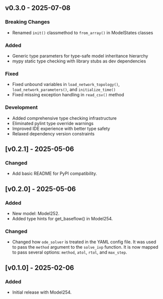 ## v0.3.0 - 2025-07-08

### Breaking Changes
- Renamed `init()` classmethod to `from_array()` in ModelStates classes

### Added
- Generic type parameters for type-safe model inheritance hierarchy
- mypy static type checking with library stubs as dev dependencies

### Fixed
- Fixed unbound variables in `load_network_topology()`, `load_network_parameters()`, and `initialize_time()`
- Fixed missing exception handling in `read_csv()` method

### Development
- Added comprehensive type checking infrastructure
- Eliminated pylint type override warnings
- Improved IDE experience with better type safety
- Relaxed dependency version constraints

## [v0.2.1] - 2025-05-06
### Changed
- Add basic README for PyPI compatibility.

## [v0.2.0] - 2025-05-06
### Added
- New model: Model252.
- Added type hints for get_baseflow() in Model254.
### Changed
- Changed how `ode_solver` is treated in the YAML config file.
  It was used to pass the `method` argument to the `solve_ivp` function.
  It is now mapped to pass several options: `method`,  `atol`,  `rtol`, and `max_step`.

## [v0.1.0] - 2025-02-06
### Added
- Initial release with Model254.
